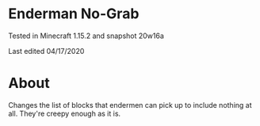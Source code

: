 # Enderman No-Grab

Tested in Minecraft 1.15.2 and snapshot 20w16a

Last edited 04/17/2020

# About

Changes the list of blocks that endermen can pick up to include nothing at all.  They're creepy enough as it is.
